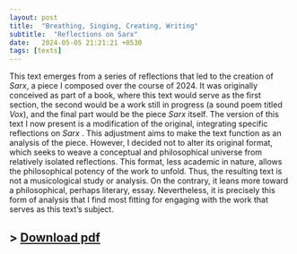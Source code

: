 ```yaml
---
layout: post
title:  "Breathing, Singing, Creating, Writing"
subtitle:  "Reflections on Sarx"
date:   2024-05-05 21:21:21 +0530
tags: [texts]
---
```


This text emerges from a series of reflections that led to the creation of *Sarx*, a piece I composed over the course of 2024. It was originally conceived as part of a book, where this text would serve as the first section, the second would be a work still in progress (a sound poem titled *Vox*), and the final part would be the piece *Sarx* itself. The version of this text I now present is a modification of the original, integrating specific reflections on *Sarx* . This adjustment aims to make the text function as an analysis of the piece. However, I decided not to alter its original format, which seeks to weave a conceptual and philosophical universe from relatively isolated reflections. This format, less academic in nature, allows the philosophical potency of the work to unfold. Thus, the resulting text is not a musicological study or analysis. On the contrary, it leans more toward a philosophical, perhaps literary, essay. Nevertheless, it is precisely this form of analysis that I find most fitting for engaging with the work that serves as this text’s subject.

## \> [Download pdf](assets/texts/writing.pdf)
